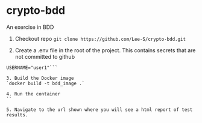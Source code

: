 # crypto-bdd
An exercise in BDD

1. Checkout repo
`git clone https://github.com/Lee-S/crypto-bdd.git`

2. Create a .env file in the root of the project.  This contains secrets that are not committed to github
```API_URL="https://api.EXCHANGE.com/0/public/"
USERNAME="user1"```

3. Build the Docker image
`docker build -t bdd_image .`

4. Run the container
``

5. Navigate to the url shown where you will see a html report of test results.
